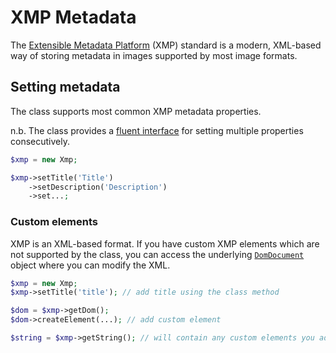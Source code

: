 # XMP Metadata

The [Extensible Metadata Platform](http://en.wikipedia.org/wiki/Extensible_Metadata_Platform) (XMP) standard is a
modern, XML-based way of storing metadata in images supported by most image formats.

## Setting metadata

The class supports most common XMP metadata properties.

n.b. The class provides a [fluent interface](http://en.wikipedia.org/wiki/Fluent_interface#PHP) for setting multiple
properties consecutively.

```php
$xmp = new Xmp;

$xmp->setTitle('Title')
    ->setDescription('Description')
    ->set...;
```

### Custom elements

XMP is an XML-based format. If you have custom XMP elements which are not supported by the class, you can access the
underlying [`DomDocument`](http://php.net/manual/en/class.domdocument.php) object where you can modify the XML.

```php
$xmp = new Xmp;
$xmp->setTitle('title'); // add title using the class method

$dom = $xmp->getDom();
$dom->createElement(...); // add custom element

$string = $xmp->getString(); // will contain any custom elements you add
```

